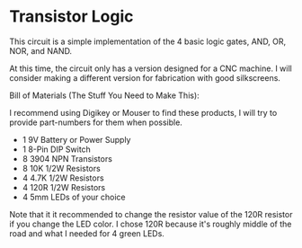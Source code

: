# Transistor Logic
This circuit is a simple implementation of the 4 basic logic gates, AND, OR, NOR, and NAND.

At this time, the circuit only has a version designed for a CNC machine. I will consider making a different version for fabrication with good silkscreens.

Bill of Materials (The Stuff You Need to Make This):

I recommend using Digikey or Mouser to find these products, I will try to provide part-numbers for them when possible.

* 1 9V Battery or Power Supply
* 1 8-Pin DIP Switch
* 8 3904 NPN Transistors
* 8 10K 1/2W Resistors
* 4 4.7K 1/2W Resistors
* 4 120R 1/2W Resistors
* 4 5mm LEDs of your choice

Note that it it recommended to change the resistor value of the 120R resistor if you change the LED color. I chose 120R because it's roughly middle of the road and what I needed for 4 green LEDs.
